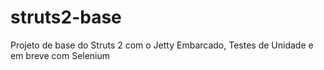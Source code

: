 struts2-base
============

Projeto de base do Struts 2 com o Jetty Embarcado, Testes de Unidade e em breve com Selenium
